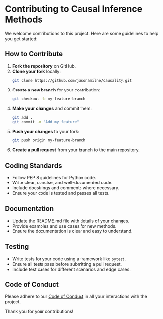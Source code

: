 # Contributing to Causal Inference Methods

We welcome contributions to this project. Here are some guidelines to help you get started:

## How to Contribute

1. **Fork the repository** on GitHub.
2. **Clone your fork** locally:
    ```bash
    git clone https://github.com/jasonamilne/causality.git
    ```
3. **Create a new branch** for your contribution:
    ```bash
    git checkout -b my-feature-branch
    ```
4. **Make your changes** and commit them:
    ```bash
    git add .
    git commit -m "Add my feature"
    ```
5. **Push your changes** to your fork:
    ```bash
    git push origin my-feature-branch
    ```
6. **Create a pull request** from your branch to the main repository.

## Coding Standards

- Follow PEP 8 guidelines for Python code.
- Write clear, concise, and well-documented code.
- Include docstrings and comments where necessary.
- Ensure your code is tested and passes all tests.

## Documentation

- Update the README.md file with details of your changes.
- Provide examples and use cases for new methods.
- Ensure the documentation is clear and easy to understand.

## Testing

- Write tests for your code using a framework like `pytest`.
- Ensure all tests pass before submitting a pull request.
- Include test cases for different scenarios and edge cases.

## Code of Conduct

Please adhere to our [Code of Conduct](CODE_OF_CONDUCT.md) in all your interactions with the project.

Thank you for your contributions!
